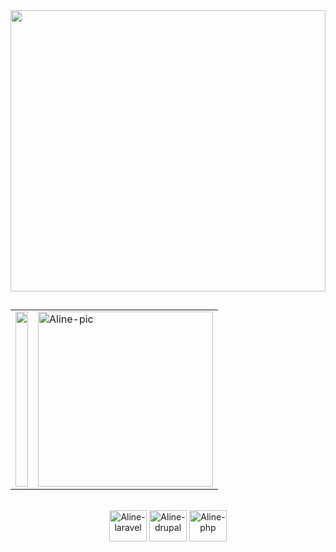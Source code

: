 <img src="https://user-images.githubusercontent.com/103602719/179077946-972085fd-7e25-4671-970c-8a8bdbbfafed.png" height="450" width="100%">
  
 ##
 
<div style="display: inline_block" align="center">
      <table>
            <tr>
            <td><a href="https://github.com/AlineMaire">
            <img height="280em" width="100%"src="https://github-readme-stats.vercel.app/api?username=AlineMaire&show_icons=true&theme=dracula&include_all_commits=true&count_private=true&bg_color=f6d7e0&icon_color=f9f6f1&title_color=f887a8&text_color=d590a3"/></td>
            <td><img alt="Aline-pic" height="280" src="https://user-images.githubusercontent.com/103602719/179299547-725624d0-7b86-4f5e-bad2-011b04f0fe54.jpg"></td>
            </tr>
      </table>
</div>

<div align="center"><br>

   <img align="center" alt="Aline-laravel" height="50" width="60" src="https://icongr.am/devicon/laravel-plain.svg?size=88&color=f2eeee">
   <img align="center" alt="Aline-drupal" height="50" width="60" src="https://icongr.am/devicon/drupal-plain.svg?size=88&color=fffcfd">
   <img align="center" alt="Aline-php" height="50" width="60" src="https://icongr.am/devicon/php-plain.svg?size=88&color=fffcfd">
</div>
